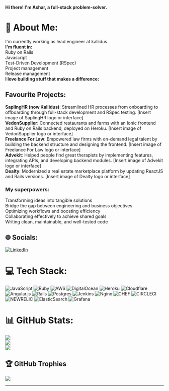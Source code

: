 **Hi there! I'm Ashar, a full-stack problem-solver.**
# 💫 About Me:
I'm currently working as lead engineer at kallidus
<br>**I'm fluent in:**
<br>Ruby on Rails
<br>Javascript
<br>Test-Driven Development (RSpec)
<br> Project management
<br> Release management
<br>**I love building stuff that makes a difference:**


## Favourite Projects:

**SaplingHR (now Kallidus)**: Streamlined HR processes from onboarding to offboarding through full-stack development and RSpec testing. [Insert image of SaplingHR logo or interface]
<br>**VedonSupplier**: Connected restaurants and farms with an Ionic frontend and Ruby on Rails backend, deployed on Heroku. [Insert image of VedonSupplier logo or interface]
<br>**Freelance For Law**: Empowered law firms with on-demand legal talent by building the backend structure and designing the frontend. [Insert image of Freelance For Law logo or interface]
<br>**Advekit**: Helped people find great therapists by implementing features, integrating APIs, and developing backend modules. [Insert image of Advekit logo or interface]
<br>**Dealty**: Modernized a real estate marketplace platform by updating ReactJS and Rails versions. [Insert image of Dealty logo or interface]

### My superpowers:

Transforming ideas into tangible solutions
<br>Bridge the gap between engineering and business objectives
<br>Optimizing workflows and boosting efficiency
<br>Collaborating effectively to achieve shared goals
<br>Writing clean, maintainable, and well-tested code


## 🌐 Socials:
[![LinkedIn](https://img.shields.io/badge/LinkedIn-%230077B5.svg?logo=linkedin&logoColor=white)](https://linkedin.com/in/https://www.linkedin.com/in/ash-ar/) 

# 💻 Tech Stack:
![JavaScript](https://img.shields.io/badge/javascript-%23323330.svg?style=for-the-badge&logo=javascript&logoColor=%23F7DF1E) ![Ruby](https://img.shields.io/badge/ruby-%23CC342D.svg?style=for-the-badge&logo=ruby&logoColor=white) ![AWS](https://img.shields.io/badge/AWS-%23FF9900.svg?style=for-the-badge&logo=amazon-aws&logoColor=white) ![DigitalOcean](https://img.shields.io/badge/DigitalOcean-%230167ff.svg?style=for-the-badge&logo=digitalOcean&logoColor=white) ![Heroku](https://img.shields.io/badge/heroku-%23430098.svg?style=for-the-badge&logo=heroku&logoColor=white) ![Cloudflare](https://img.shields.io/badge/Cloudflare-F38020?style=for-the-badge&logo=Cloudflare&logoColor=white) ![Angular.js](https://img.shields.io/badge/angular.js-%23E23237.svg?style=for-the-badge&logo=angularjs&logoColor=white) ![Rails](https://img.shields.io/badge/rails-%23CC0000.svg?style=for-the-badge&logo=ruby-on-rails&logoColor=white) ![Postgres](https://img.shields.io/badge/postgres-%23316192.svg?style=for-the-badge&logo=postgresql&logoColor=white) ![Jenkins](https://img.shields.io/badge/jenkins-%232C5263.svg?style=for-the-badge&logo=jenkins&logoColor=white) ![Nginx](https://img.shields.io/badge/nginx-%23009639.svg?style=for-the-badge&logo=nginx&logoColor=white) ![CHEF](https://img.shields.io/badge/Chef-02303A.svg?style=for-the-badge&logo=Chef&logoColor=white&color=%23F09820) ![CIRCLECI](https://img.shields.io/badge/CIRCLECI-02303A.svg?style=for-the-badge&logo=CIRCLECI&logoColor=white&color=%23343434) ![NEWRELIC](https://img.shields.io/badge/newrelic-1CE783.svg?style=for-the-badge&logo=newrelic&logoColor=white&color=%231CE783) ![ElasticSearch](https://img.shields.io/badge/-ElasticSearch-005571?style=for-the-badge&logo=elasticsearch) ![Grafana](https://img.shields.io/badge/grafana-%23F46800.svg?style=for-the-badge&logo=grafana&logoColor=white)
# 📊 GitHub Stats:
![](https://github-readme-stats.vercel.app/api?username=tech-jarvis&theme=dark&hide_border=false&include_all_commits=true&count_private=true)<br/>
![](https://github-readme-streak-stats.herokuapp.com/?user=tech-jarvis&theme=dark&hide_border=false)<br/>
![](https://github-readme-stats.vercel.app/api/top-langs/?username=tech-jarvis&theme=dark&hide_border=false&include_all_commits=true&count_private=true&layout=compact)



## 🏆 GitHub Trophies
![](https://github-profile-trophy.vercel.app/?username=tech-jarvis&theme=radical&no-frame=false&no-bg=true&margin-w=4)

---


